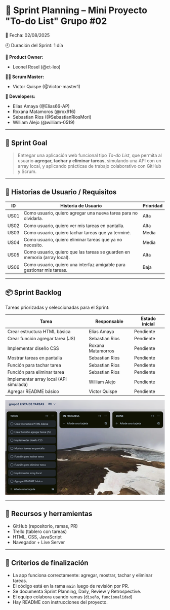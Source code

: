 # 🚀 Sprint Planning – Mini Proyecto "To-do List" Grupo #02
📅 Fecha: 02/08/2025

🕘 Duración del Sprint: 1 día  

**👤 Product Owner:** 
- Leonel Rosel (@ct-leo)

**🧑‍💼 Scrum Master:**
- Victor Quispe (@Victor-master1)  

**👥 Developers:** 
- Elias Amaya (@Elias66-AP)
- Roxana Matamoros (@rox916)
- Sebastian Rios (@SebastianRiosMori)
- William Alejo (@william-0519)

---

## 🎯 Sprint Goal
> Entregar una aplicación web funcional tipo *To-do List*, que permita al usuario **agregar, tachar y eliminar tareas**, simulando una API con un array local, y aplicando prácticas de trabajo colaborativo con GitHub y Scrum.

---

## 📝 Historias de Usuario / Requisitos

| ID | Historia de Usuario | Prioridad |
|----|---------------------|-----------|
| US01 | Como usuario, quiero agregar una nueva tarea para no olvidarla. | Alta |
| US02 | Como usuario, quiero ver mis tareas en pantalla. | Alta |
| US03 | Como usuario, quiero tachar tareas que ya terminé. | Media |
| US04 | Como usuario, quiero eliminar tareas que ya no necesito. | Media |
| US05 | Como usuario, quiero que las tareas se guarden en memoria (array local). | Alta |
| US06 | Como usuario, quiero una interfaz amigable para gestionar mis tareas. | Baja |

---

## 📦 Sprint Backlog

Tareas priorizadas y seleccionadas para el Sprint:

| Tarea | Responsable | Estado inicial |
|-------|-------------|----------------|
| Crear estructura HTML básica | Elias Amaya | Pendiente |
| Crear función agregar tarea (JS) | Sebastian Rios | Pendiente |
| Implementar diseño CSS | Roxana Matamorros | Pendiente |
| Mostrar tareas en pantalla | Sebastian Rios | Pendiente |
| Función para tachar tarea | Sebastian Rios | Pendiente |
| Función para eliminar tarea | Sebastian Rios | Pendiente |
| Implementar array local (API simulada) | William Alejo | Pendiente |
| Agregar README básico | Victor Quispe | Pendiente |

![Sprint Backlog](./img/Captura%20de%20pantalla%202025-08-02%20105844.png)

---

## 🧰 Recursos y herramientas

- GitHub (repositorio, ramas, PR)
- Trello (tablero con tareas)
- HTML, CSS, JavaScript
- Navegador + Live Server

---

## 🔐 Criterios de finalización

- La app funciona correctamente: agregar, mostrar, tachar y eliminar tareas.
- El código está en la rama `main` luego de revisión por PR.
- Se documenta Sprint Planning, Daily, Review y Retrospective.
- El equipo colabora usando ramas (`diseño`, `funcionalidad`)
- Hay README con instrucciones del proyecto.
